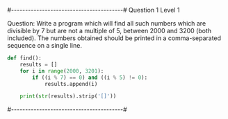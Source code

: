 #----------------------------------------#
Question 1
Level 1

Question:
Write a program which will find all such numbers which are divisible by 7 but are not a multiple of 5,
between 2000 and 3200 (both included).
The numbers obtained should be printed in a comma-separated sequence on a single line.

```python
def find():
    results = []
    for i in range(2000, 3201):
        if ((i % 7) == 0) and ((i % 5) != 0):
            results.append(i)

    print(str(results).strip('[]'))
```

#----------------------------------------#
